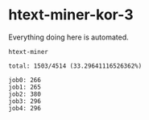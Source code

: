 # htext-miner-kor-3

Everything doing here is automated.

```
htext-miner

total: 1503/4514 (33.29641116526362%)

job0: 266
job1: 265
job2: 380
job3: 296
job4: 296
```